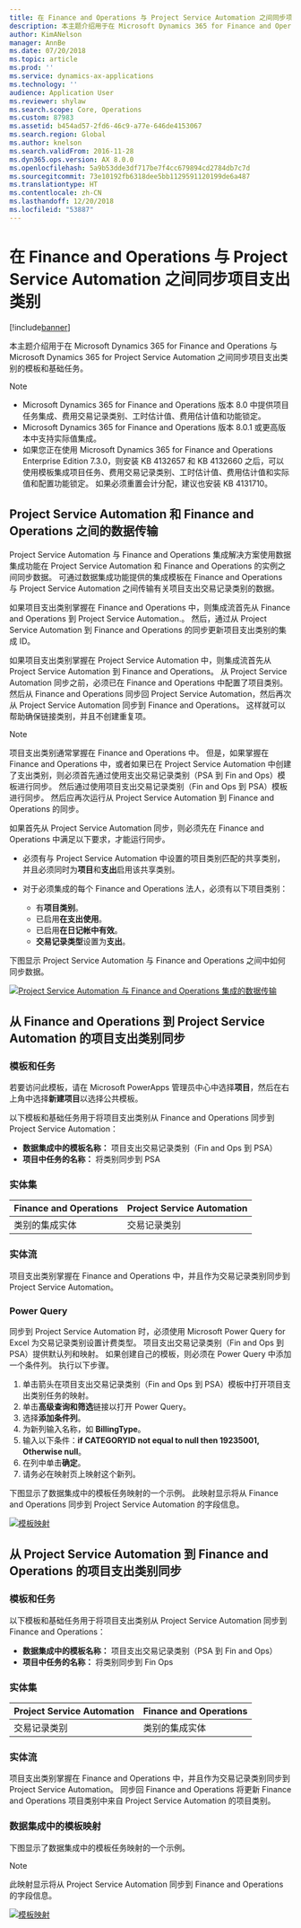 ```yaml
---
title: 在 Finance and Operations 与 Project Service Automation 之间同步项目支出类别
description: 本主题介绍用于在 Microsoft Dynamics 365 for Finance and Operations 与 Microsoft Dynamics 365 for Project Service Automation 之间同步项目支出类别的模板和基础任务。
author: KimANelson
manager: AnnBe
ms.date: 07/20/2018
ms.topic: article
ms.prod: ''
ms.service: dynamics-ax-applications
ms.technology: ''
audience: Application User
ms.reviewer: shylaw
ms.search.scope: Core, Operations
ms.custom: 87983
ms.assetid: b454ad57-2fd6-46c9-a77e-646de4153067
ms.search.region: Global
ms.author: knelson
ms.search.validFrom: 2016-11-28
ms.dyn365.ops.version: AX 8.0.0
ms.openlocfilehash: 5a9b53dde3df717be7f4cc679894cd2784db7c7d
ms.sourcegitcommit: 73e10192fb6318dee5bb1129591120199de6a487
ms.translationtype: HT
ms.contentlocale: zh-CN
ms.lasthandoff: 12/20/2018
ms.locfileid: "53887"
---
```

# <a name="synchronize-project-expense-categories-between-finance-and-operations-and-project-service-automation"></a>在 Finance and Operations 与 Project Service Automation 之间同步项目支出类别

[!include[banner](../includes/banner.md)]

本主题介绍用于在 Microsoft Dynamics 365 for Finance and Operations 与 Microsoft Dynamics 365 for Project Service Automation 之间同步项目支出类别的模板和基础任务。

> [!NOTE]
> - Microsoft Dynamics 365 for Finance and Operations 版本 8.0 中提供项目任务集成、费用交易记录类别、工时估计值、费用估计值和功能锁定。
> - Microsoft Dynamics 365 for Finance and Operations 版本 8.0.1 或更高版本中支持实际值集成。
> - 如果您正在使用 Microsoft Dynamics 365 for Finance and Operations Enterprise Edition 7.3.0，则安装 KB 4132657 和 KB 4132660 之后，可以使用模板集成项目任务、费用交易记录类别、工时估计值、费用估计值和实际值和配置功能锁定。 如果必须重置会计分配，建议也安装 KB 4131710。

## <a name="data-flow-for-project-service-automation-and-finance-and-operations"></a>Project Service Automation 和 Finance and Operations 之间的数据传输

Project Service Automation 与 Finance and Operations 集成解决方案使用数据集成功能在 Project Service Automation 和 Finance and Operations 的实例之间同步数据。 可通过数据集成功能提供的集成模板在 Finance and Operations 与 Project Service Automation 之间传输有关项目支出交易记录类别的数据。

如果项目支出类别掌握在 Finance and Operations 中，则集成流首先从 Finance and Operations 到 Project Service Automation.。 然后，通过从 Project Service Automation 到 Finance and Operations 的同步更新项目支出类别的集成 ID。

如果项目支出类别掌握在 Project Service Automation 中，则集成流首先从 Project Service Automation 到 Finance and Operations。 从 Project Service Automation 同步之前，必须已在 Finance and Operations 中配置了项目类别。 然后从 Finance and Operations 同步回 Project Service Automation，然后再次从 Project Service Automation 同步到 Finance and Operations。 这样就可以帮助确保链接类别，并且不创建重复项。

> [!NOTE]
> 项目支出类别通常掌握在 Finance and Operations 中。 但是，如果掌握在 Finance and Operations 中，或者如果已在 Project Service Automation 中创建了支出类别，则必须首先通过使用支出交易记录类别（PSA 到 Fin and Ops）模板进行同步。 然后通过使用项目支出交易记录类别（Fin and Ops 到 PSA）模板进行同步。 然后应再次运行从 Project Service Automation 到 Finance and Operations 的同步。
>
> 如果首先从 Project Service Automation 同步，则必须先在 Finance and Operations 中满足以下要求，才能运行同步。
>
> - 必须有与 Project Service Automation 中设置的项目类别匹配的共享类别，并且必须同时为**项目**和**支出**启用该共享类别。
> - 对于必须集成的每个 Finance and Operations 法人，必须有以下项目类别：
>
>     - 有**项目类别**。 
>     - 已启用**在支出使用**。
>     - 已启用**在日记帐中有效**。
>     - **交易记录类型**设置为**支出**。

下图显示 Project Service Automation 与 Finance and Operations 之间中如何同步数据。

[![Project Service Automation 与 Finance and Operations 集成的数据传输](./media/ProjectExpenseCategoriesFlow.png)](./media/ProjectExpenseCategoriesFlow.png)

## <a name="project-expense-category-synchronization-from-finance-and-operations-to-project-service-automation"></a>从 Finance and Operations 到 Project Service Automation 的项目支出类别同步

### <a name="template-and-task"></a>模板和任务

若要访问此模板，请在 Microsoft PowerApps 管理员中心中选择**项目**，然后在右上角中选择**新建项目**以选择公共模板。

以下模板和基础任务用于将项目支出类别从 Finance and Operations 同步到 Project Service Automation：

- **数据集成中的模板名称：** 项目支出交易记录类别（Fin and Ops 到 PSA）
- **项目中任务的名称：** 将类别同步到 PSA

### <a name="entity-set"></a>实体集

| Finance and Operations            | Project Service Automation |
|-----------------------------------|----------------------------|
| 类别的集成实体 | 交易记录类别     |

### <a name="entity-flow"></a>实体流

项目支出类别掌握在 Finance and Operations 中，并且作为交易记录类别同步到 Project Service Automation。

### <a name="power-query"></a>Power Query

同步到 Project Service Automation 时，必须使用 Microsoft Power Query for Excel 为交易记录类别设置计费类型。 项目支出交易记录类别（Fin and Ops 到 PSA）提供默认列和映射。 如果创建自己的模板，则必须在 Power Query 中添加一个条件列。 执行以下步骤。

1. 单击箭头在项目支出交易记录类别（Fin and Ops 到 PSA）模板中打开项目支出类别任务的映射。
2. 单击**高级查询和筛选**链接以打开 Power Query。
2. 选择**添加条件列**。
3. 为新列输入名称，如 **BillingType**。
4. 输入以下条件：**if CATEGORYID not equal to null then 19235001, Otherwise null**。
5. 在列中单击**确定**。
6. 请务必在映射页上映射这个新列。

下图显示了数据集成中的模板任务映射的一个示例。 此映射显示将从 Finance and Operations 同步到 Project Service Automation 的字段信息。

[![模板映射](./media/ProjectExpenseCategoriesToPSAMapping.jpg)](./media/ProjectExpenseCategoriesToPSAMapping.jpg)

## <a name="project-expense-category-synchronization-from-project-service-automation-to-finance-and-operations"></a>从 Project Service Automation 到 Finance and Operations 的项目支出类别同步

### <a name="template-and-task"></a>模板和任务

以下模板和基础任务用于将项目支出类别从 Project Service Automation 同步到 Finance and Operations：

- **数据集成中的模板名称：** 项目支出交易记录类别（PSA 到 Fin and Ops）
- **项目中任务的名称：** 将类别同步到 Fin Ops

### <a name="entity-set"></a>实体集

| Project Service Automation | Finance and Operations            |
|----------------------------|-----------------------------------|
| 交易记录类别     | 类别的集成实体 |

### <a name="entity-flow"></a>实体流

项目支出类别掌握在 Finance and Operations 中，并且作为交易记录类别同步到 Project Service Automation。 同步回 Finance and Operations 将更新 Finance and Operations 项目类别中来自 Project Service Automation 的项目类别。

### <a name="template-mapping-in-data-integration"></a>数据集成中的模板映射

下图显示了数据集成中的模板任务映射的一个示例。

> [!NOTE]
> 此映射显示将从 Project Service Automation 同步到 Finance and Operations 的字段信息。

[![模板映射](./media/ProjectExpenseCategoriesToFinOpsMapping.jpg)](./media/ProjectExpenseCategoriesToFinOpsMapping.jpg)
